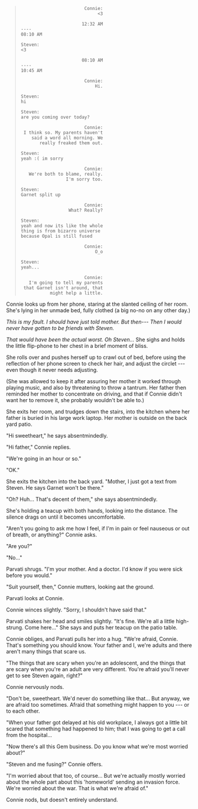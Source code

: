 
> ~~~
>                         Connie:
>                              <3
> 
>                        12:32 AM
> ----
> 08:10 AM
> 
> Steven:
> <3
> 
>                        08:10 AM
> ----
> 10:45 AM
> 
>                         Connie:
>                             Hi.
> 
> Steven:
> hi
> 
> Steven:
> are you coming over today?
> 
>                         Connie:
>  I think so. My parents haven't
>     said a word all morning. We
>        really freaked them out.
> 
> Steven:
> yeah :( im sorry
> 
>                         Connie:
>    We're both to blame, really.
>                  I'm sorry too.
> 
> Steven:
> Garnet split up
> 
>                         Connie:
>                   What? Really?
> 
> Steven:
> yeah and now its like the whole
> thing is from bizarro universe
> because Opal is still fused
> 
>                         Connie:
>                             O_o
> 
> Steven:
> yeah...
> 
>                         Connie:
>    I'm going to tell my parents
>  that Garnet isn't around, that
>            might help a little.
> ~~~

Connie looks up from her phone, staring at the
slanted ceiling of her room. She's lying in her unmade
bed, fully clothed (a big no-no on any other day.)

*This is my fault. I should have just told mother. But then--- Then I 
would never have gotten to be friends with Steven.*

*That would have been the actual worst. Oh Steven...* She sighs and
holds the little flip-phone to her chest in a brief moment of bliss.

She rolls over and pushes herself up to crawl out of bed, before
using the reflection of her phone screen to check her hair, and adjust the circlet --- even though it 
never needs adjusting.

(She was allowed to keep it after assuring her mother it worked through playing music,
and also by threatening to throw a tantrum. Her father then reminded her mother to concentrate
on driving, and that if Connie didn't want her to remove it, she probably wouldn't be able to.)

She exits her room, and trudges down the stairs, into the kitchen where her father is buried in his
large work laptop. Her mother is outside on the back yard patio.

"Hi sweetheart," he says absentmindedly.

"Hi father," Connie replies.

"We're going in an hour or so."

"OK."

She exits the kitchen into the back yard. "Mother, I just got a text from Steven. He
says Garnet won't be there."

"Oh? Huh... That's decent of them," she says absentmindedly.

She's holding a teacup with both hands, looking into the distance.
The silence drags on until it becomes uncomfortable.

"Aren't you going to ask me how I feel, if I'm in pain or feel nauseous or
out of breath, or anything?" Connie asks.

"Are you?"

"No..."

Parvati shrugs. "I'm your mother. And a doctor. I'd know if you were sick before you would."

"Suit yourself, then," Connie mutters, looking aat the ground.

Parvati looks at Connie.

Connie winces slightly. "Sorry, I shouldn't have said that."

Parvati shakes her head and smiles slightly. "It's fine.
We're all a little high-strung. Come here..." She says and puts her
teacup on the patio table.

Connie obliges, and Parvati pulls her into a hug. "We're afraid, Connie.
That's something you should know. Your father and I, we're adults
and there aren't many things that scare us.

"The things that are scary when you're an adolescent, and the things
that are scary when you're an adult are very different. You're afraid
you'll never get to see Steven again, right?"

Connie nervously nods.

"Don't be, sweetheart. We'd never do something like that... But anyway,
we are afraid too sometimes. Afraid that something might happen to you ---
or to each other.

"When your father got delayed at his old workplace, I always
got a little bit scared that something had happened to him; that I was going
to get a call from the hospital...

"Now there's all this Gem business. Do you know what we're most worried about?"

"Steven and me fusing?" Connie offers.

"I'm worried about that too, of course... But we're actually mostly worried about
the whole part about this 'homeworld' sending an invasion force. We're worried
about the war. That is what we're afraid of."

Connie nods, but doesn't entirely understand.
